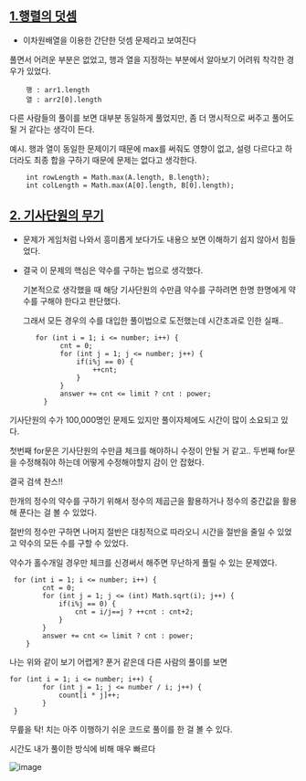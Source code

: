 ## [1.행렬의 덧셈](https://school.programmers.co.kr/learn/courses/30/lessons/12950)
 - 이차원배열을 이용한 간단한 덧셈 문제라고 보여진다

풀면서 어려운 부분은 없었고, 행과 열을 지정하는 부분에서 알아보기 어려워 착각한 경우가 있었다.
        
        행 : arr1.length
        열 : arr2[0].length
        
다른 사람들의 풀이를 보면 대부분 동일하게 풀었지만, 좀 더 명시적으로 써주고 풀어도 될 거 같다는 생각이 든다.

예시. 행과 열이 동일한 문제이기 때문에 max를 써줘도 영향이 없고, 설령 다르다고 하더라도 최종 합을 구하기 때문에 문제는 없다고 생각한다. 


        int rowLength = Math.max(A.length, B.length);
        int colLength = Math.max(A[0].length, B[0].length);

## [2. 기사단원의 무기](https://school.programmers.co.kr/learn/courses/30/lessons/136798#)
 - 문제가 게임처럼 나와서 흥미롭게 보다가도 내용으 보면 이해하기 쉽지 않아서 힘들었다.
 - 결국 이 문제의 핵심은 약수를 구하는 법으로 생각했다.

   기본적으로 생각했을 때 해당 기사단원의 수만큼 약수를 구하려면 한명 한명에게 약수를 구해야 한다고 판단했다.

   그래서 모든 경우의 수를 대입한 풀이법으로 도전했는데 시간초과로 인한 실패..

          for (int i = 1; i <= number; i++) {
                cnt = 0;
                for (int j = 1; j <= number; j++) {
                    if(i%j == 0) {
                        ++cnt;
                    }
                }
                answer += cnt <= limit ? cnt : power;
            }

기사단원의 수가 100,000명인 문제도 있지만 풀이자체에도 시간이 많이 소요되고 있다.

첫번째 for문은 기사단원의 수만큼 체크를 해야하니 수정이 안될 거 같고.. 두번째 for문을 수정해줘야 하는데 어떻게 수정해야할지 감이 안 잡혔다.

결국 검색 찬스!!

한개의 정수의 약수를 구하기 위해서 정수의 제곱근을 활용하거나 정수의 중간값을 활용해 푼다는 걸 볼 수 있었다.

절반의 정수만 구하면 나머지 절반은 대칭적으로 따라오니 시간을 절반을 줄일 수 있었고 약수의 모든 수를 구할 수 있었다.

약수가 홀수개일 경우만 체크를 신경써서 해주면 무난하게 풀릴 수 있는 문제였다.

     for (int i = 1; i <= number; i++) {
            cnt = 0;
            for (int j = 1; j <= (int) Math.sqrt(i); j++) {
                if(i%j == 0) {
                    cnt = i/j==j ? ++cnt : cnt+2;
                }
            }
            answer += cnt <= limit ? cnt : power;
        }

나는 위와 같이 보기 어렵게? 푼거 같은데 다른 사람의 풀이를 보면

    for (int i = 1; i <= number; i++) {
            for (int j = 1; j <= number / i; j++) {
                count[i * j]++;
            }
     }

무릎을 탁! 치는 아주 이행하기 쉬운 코드로 풀이를 한 걸 볼 수 있다.

시간도 내가 풀이한 방식에 비해 매우 빠르다

![image](https://github.com/jongjin55/daily_99/assets/44630719/731905e4-c8ea-493d-9b5d-f60ab42d55c9)


